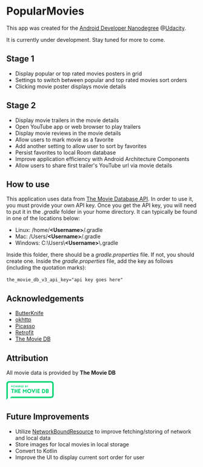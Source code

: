 # PopularMovies
This app was created for the [Android Developer Nanodegree](https://www.udacity.com/course/android-developer-nanodegree-by-google--nd801) @[Udacity](https://www.udacity.com).

It is currently under development. Stay tuned for more to come.

## Stage 1
* Display popular or top rated movies posters in grid
* Settings to switch between popular and top rated movies sort orders
* Clicking movie poster displays movie details

## Stage 2
* Display movie trailers in the movie details
* Open YouTube app or web browser to play trailers
* Display movie reviews in the movie details
* Allow users to mark movie as a favorite
* Add another setting to allow user to sort by favorites
* Persist favorites to local Room database
* Improve application efficiency with Android Architecture Components
* Allow users to share first trailer's YouTube url via movie details

## How to use
This application uses data from [The Movie Database API](https://www.themoviedb.org/documentation/api). 
In order to use it, you must provide your own API key. Once you get the API key, you will need to put
it in the *.gradle* folder in your home directory. It can typically be found in one of the locations below:


* Linux: /home/**\<Username\>**/.gradle
* Mac: /Users/**\<Username\>**/.gradle
* Windows: C:\Users\\**\<Username\>**\\.gradle

Inside this folder, there should be a *gradle.properties* file. If not, you should create one. Inside the
*gradle.properties* file, add the key as follows (including the quotation marks):

`the_movie_db_v3_api_key="api key goes here"`

## Acknowledgements
* [ButterKnife](https://jakewharton.github.io/butterknife/)
* [okhttp](https://square.github.io/okhttp/)
* [Picasso](https://square.github.io/picasso/)
* [Retrofit](https://square.github.io/retrofit/)
* [The Movie DB](https://www.themoviedb.org/?language=en-US)

## Attribution
All movie data is provided by **The Movie DB**

<img src="readme-assets/tmdb.png" width=125 height=49>

## Future Improvements
* Utilize [NetworkBoundResource](https://developer.android.com/jetpack/docs/guide#addendum) to improve fetching/storing of network and local data
* Store images for local movies in local storage
* Convert to Kotlin
* Improve the UI to display current sort order for user